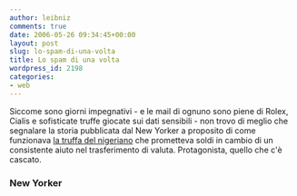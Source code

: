 ```yaml
---
author: leibniz
comments: true
date: 2006-05-26 09:34:45+00:00
layout: post
slug: lo-spam-di-una-volta
title: Lo spam di una volta
wordpress_id: 2198
categories:
- web
---
```


Siccome sono giorni impegnativi - e le mail di ognuno sono piene di Rolex, Cialis e sofisticate truffe giocate sui dati sensibili - non trovo di meglio che segnalare la storia pubblicata dal New Yorker a proposito di come funzionava [la truffa del nigeriano](http://www.newyorker.com/fact/content/articles/060515fa_fact#top) che prometteva soldi in cambio di un consistente aiuto nel trasferimento di valuta. Protagonista, quello che c'è cascato.


### New Yorker

